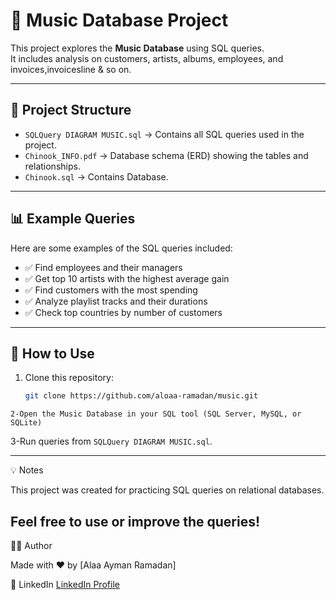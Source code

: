 # 🎵 Music Database Project  

This project explores the **Music Database** using SQL queries.  
It includes analysis on customers, artists, albums, employees, and invoices,invoicesline & so on.  

---

## 📂 Project Structure
- `SQLQuery DIAGRAM MUSIC.sql` → Contains all SQL queries used in the project.  
- `Chinook_INFO.pdf` → Database schema (ERD) showing the tables and relationships.  
- `Chinook.sql` → Contains Database. 
---

## 📊 Example Queries
Here are some examples of the SQL queries included:  

- ✅ Find employees and their managers  
- ✅ Get top 10 artists with the highest average gain  
- ✅ Find customers with the most spending  
- ✅ Analyze playlist tracks and their durations  
- ✅ Check top countries by number of customers  

---

## 🚀 How to Use
1. Clone this repository:
   ```bash
   git clone https://github.com/aloaa-ramadan/music.git
   
```2-Open the Music Database in your SQL tool (SQL Server, MySQL, or SQLite)```

3-Run queries from `SQLQuery DIAGRAM MUSIC.sql`.

---
💡 Notes

This project was created for practicing SQL queries on relational databases.

Feel free to use or improve the queries!
---
👩‍💻 Author

Made with ❤️ by [Alaa Ayman Ramadan]

💼 LinkedIn 
[LinkedIn Profile](https://www.linkedin.com/in/https://www.linkedin.com/in/alaa-ramadan-89116232a/)

